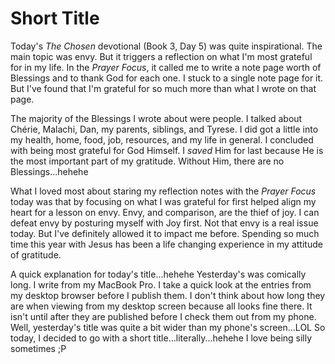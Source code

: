 # Short Title

Today's *The Chosen* devotional (Book 3, Day 5) was quite inspirational. The main topic was envy. But it triggers a reflection on what I'm most grateful for in my life. In the *Prayer Focus*, it called me to write a note page worth of Blessings and to thank God for each one. I stuck to a single note page for it. But I've found that I'm grateful for so much more than what I wrote on that page.

The majority of the Blessings I wrote about were people. I talked about Chérie, Malachi, Dan, my parents, siblings, and Tyrese. I did got a little into my health, home, food, job, resources, and my life in general. I concluded with being most grateful for God Himself. I *saved* Him for last because He is the most important part of my gratitude. Without Him, there are no Blessings...hehehe

What I loved most about staring my reflection notes with the *Prayer Focus* today was that by focusing on what I was grateful for first helped align my heart for a lesson on envy. Envy, and comparison, are the thief of joy. I can defeat envy by posturing myself with Joy first. Not that envy is a real issue today. But I've definitely allowed it to impact me before. Spending so much time this year with Jesus has been a life changing experience in my attitude of gratitude.








A quick explanation for today's title...hehehe Yesterday's was comically long. I write from my MacBook Pro. I take a quick look at the entries from my desktop browser before I publish them. I don't think about how long they are when viewing from my desktop screen because all looks fine there. It isn't until after they are published before I check them out from my phone. Well, yesterday's title was quite a bit wider than my phone's screen...LOL So today, I decided to go with a short title...literally...hehehe I love being silly sometimes ;P